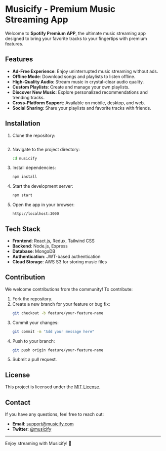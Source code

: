 # Musicify - Premium Music Streaming App

Welcome to **Spotify Premium APP**, the ultimate music streaming app designed to bring your favorite tracks to your fingertips with premium features.

## Features

- **Ad-Free Experience**: Enjoy uninterrupted music streaming without ads.
- **Offline Mode**: Download songs and playlists to listen offline.
- **High-Quality Audio**: Stream music in crystal-clear audio quality.
- **Custom Playlists**: Create and manage your own playlists.
- **Discover New Music**: Explore personalized recommendations and trending tracks.
- **Cross-Platform Support**: Available on mobile, desktop, and web.
- **Social Sharing**: Share your playlists and favorite tracks with friends.

## Installation

1. Clone the repository:
   ```bash
   
   ```

2. Navigate to the project directory:
   ```bash
   cd musicify
   ```

3. Install dependencies:
   ```bash
   npm install
   ```

4. Start the development server:
   ```bash
   npm start
   ```

5. Open the app in your browser:
   ```
   http://localhost:3000
   ```

## Tech Stack

- **Frontend**: React.js, Redux, Tailwind CSS
- **Backend**: Node.js, Express
- **Database**: MongoDB
- **Authentication**: JWT-based authentication
- **Cloud Storage**: AWS S3 for storing music files

## Contribution

We welcome contributions from the community! To contribute:

1. Fork the repository.
2. Create a new branch for your feature or bug fix:
   ```bash
   git checkout -b feature/your-feature-name
   ```
3. Commit your changes:
   ```bash
   git commit -m "Add your message here"
   ```
4. Push to your branch:
   ```bash
   git push origin feature/your-feature-name
   ```
5. Submit a pull request.

## License

This project is licensed under the [MIT License](LICENSE).

## Contact

If you have any questions, feel free to reach out:

- **Email**: support@musicify.com
- **Twitter**: [@musicify](https://twitter.com/musicify)

---

Enjoy streaming with Musicify! 🎵
